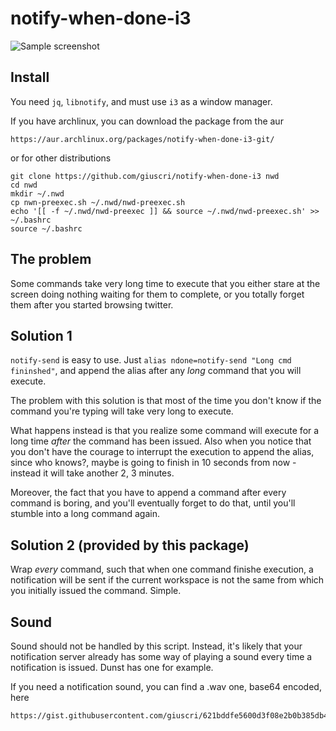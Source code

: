 # notify-when-done-i3

![Sample screenshot](http://i.imgur.com/qZeSuOt.png)

## Install

You need `jq`, `libnotify`, and must use `i3` as a window manager.

If you have archlinux, you can download the package from the aur

    https://aur.archlinux.org/packages/notify-when-done-i3-git/

or for other distributions

    git clone https://github.com/giuscri/notify-when-done-i3 nwd
    cd nwd
    mkdir ~/.nwd
    cp nwn-preexec.sh ~/.nwd/nwd-preexec.sh
    echo '[[ -f ~/.nwd/nwd-preexec ]] && source ~/.nwd/nwd-preexec.sh' >> ~/.bashrc
    source ~/.bashrc

## The problem

Some commands take very long time to execute that you either stare at the screen doing nothing
waiting for them to complete, or you totally forget them after you started browsing twitter.

## Solution 1

`notify-send` is easy to use. Just `alias ndone=notify-send "Long cmd fininshed"`,
and append the alias after any *long* command that you will execute.

The problem with this solution is that most of the time you don't know if the
command you're typing will take very long to execute.

What happens instead is that you realize some command will execute for a long time
*after* the command has been issued. Also when you notice that you don't have
the courage to interrupt the execution to append the alias, since who knows?,
maybe is going to finish in 10 seconds from now - instead it will take another 2, 3 minutes.

Moreover, the fact that you have to append a command after every command is boring,
and you'll eventually forget to do that, until you'll stumble into a long command again.

## Solution 2 (provided by this package)

Wrap *every* command, such that when one command finishe execution,
a notification will be sent if the current workspace is not the same
from which you initially issued the command. Simple.

## Sound

Sound should not be handled by this script. Instead, it's likely
that your notification server already has some way of playing
a sound every time a notification is issued. Dunst has one for example.

If you need a notification sound, you can find a .wav one, base64 encoded, here

    https://gist.githubusercontent.com/giuscri/621bddfe5600d3f08e2b0b385db48a3b/raw/916ca26bc8c8fb4d8b343850e1b6cac2ffcdbedd/sound.wav.b64
